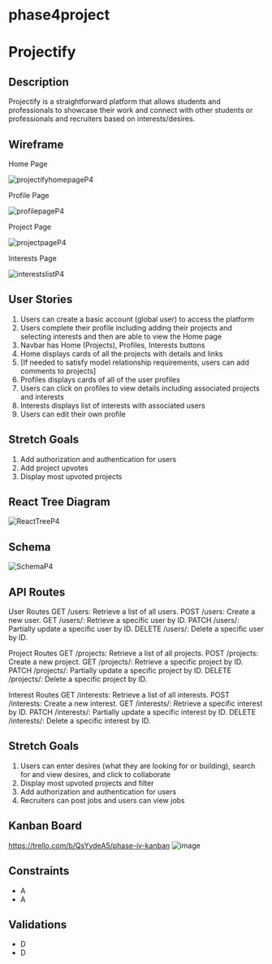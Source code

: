 # phase4project

# Projectify

## Description

Projectify is a straightforward platform that allows students and professionals to showcase their work and connect with other students or professionals and recruiters based on interests/desires.

## Wireframe

Home Page

![projectifyhomepageP4](https://github.com/user-attachments/assets/0101747d-239c-4d9e-86d6-c14d9a36ccd7)


Profile Page

![profilepageP4](https://github.com/user-attachments/assets/b4a580ea-3cbb-43b2-a124-9aa5e12c3a42)


Project Page

![projectpageP4](https://github.com/user-attachments/assets/06b4371d-f003-49f8-ac31-0bac5552368f)


Interests Page

![interestslistP4](https://github.com/user-attachments/assets/01241f57-908e-4ef6-911d-61817812b06d)



## User Stories

1.    Users can create a basic account (global user) to access the platform
2.    Users complete their profile including adding their projects and selecting interests and then are able to view the Home page
3.    Navbar has Home (Projects), Profiles, Interests buttons
4.    Home displays cards of all the projects with details and links
1.    [If needed to satisfy model relationship requirements, users can add comments to projects]
5.    Profiles displays cards of all of the user profiles
1.    Users can click on profiles to view details including associated projects and interests
6.    Interests displays list of interests with associated users
7.    Users can edit their own profile

## Stretch Goals

1.    Add authorization and authentication for users
2.    Add project upvotes
3.    Display most upvoted projects

## React Tree Diagram
![ReactTreeP4](https://github.com/user-attachments/assets/c6be15c4-c7f4-49b8-85f7-896fce192b6d)

## Schema
![SchemaP4](https://github.com/user-attachments/assets/3ed575d3-8e1a-4ccc-9544-c3a5c8734879)


## API Routes
User Routes
  GET /users: Retrieve a list of all users.
  POST /users: Create a new user.
  GET /users/<id>: Retrieve a specific user by ID.
  PATCH /users/<id>: Partially update a specific user by ID.
  DELETE /users/<id>: Delete a specific user by ID.

Project Routes
  GET /projects: Retrieve a list of all projects.
  POST /projects: Create a new project.
  GET /projects/<id>: Retrieve a specific project by ID.
  PATCH /projects/<id>: Partially update a specific project by ID.
  DELETE /projects/<id>: Delete a specific project by ID.

Interest Routes
  GET /interests: Retrieve a list of all interests.
  POST /interests: Create a new interest.
  GET /interests/<id>: Retrieve a specific interest by ID.
  PATCH /interests/<id>: Partially update a specific interest by ID.
  DELETE /interests/<id>: Delete a specific interest by ID.

## Stretch Goals

1. Users can enter desires (what they are looking for or building), search for and view desires, and click to collaborate
2. Display most upvoted projects and filter
3. Add authorization and authentication for users
4. Recruiters can post jobs and users can view jobs

## Kanban Board
https://trello.com/b/QsYydeA5/phase-iv-kanban
![image](https://github.com/user-attachments/assets/173424f5-e409-4fee-97ca-4af9898bb80f)


## Constraints

- A
- A

## Validations

- D
- D

